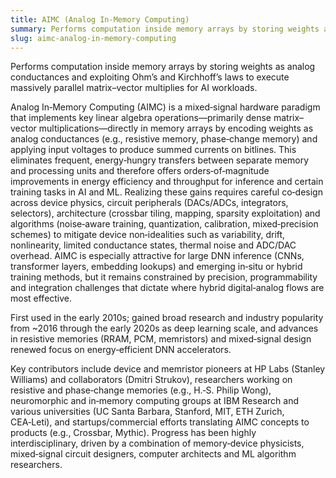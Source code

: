 ```yaml
---
title: AIMC (Analog In-Memory Computing)
summary: Performs computation inside memory arrays by storing weights as analog conductances and exploiting physical laws to execute massively parallel matrix–vector multiplications, reducing data movement and energy for AI workloads.
slug: aimc-analog-in-memory-computing
---
```


Performs computation inside memory arrays by storing weights as analog conductances and exploiting Ohm’s and Kirchhoff’s laws to execute massively parallel matrix–vector multiplies for AI workloads.

Analog In‑Memory Computing (AIMC) is a mixed‑signal hardware paradigm that implements key linear algebra operations—primarily dense matrix–vector multiplications—directly in memory arrays by encoding weights as analog conductances (e.g., resistive memory, phase‑change memory) and applying input voltages to produce summed currents on bitlines. This eliminates frequent, energy‑hungry transfers between separate memory and processing units and therefore offers orders‑of‑magnitude improvements in energy efficiency and throughput for inference and certain training tasks in AI and ML. Realizing these gains requires careful co‑design across device physics, circuit peripherals (DACs/ADCs, integrators, selectors), architecture (crossbar tiling, mapping, sparsity exploitation) and algorithms (noise‑aware training, quantization, calibration, mixed‑precision schemes) to mitigate device non‑idealities such as variability, drift, nonlinearity, limited conductance states, thermal noise and ADC/DAC overhead. AIMC is especially attractive for large DNN inference (CNNs, transformer layers, embedding lookups) and emerging in‑situ or hybrid training methods, but it remains constrained by precision, programmability and integration challenges that dictate where hybrid digital‑analog flows are most effective.

First used in the early 2010s; gained broad research and industry popularity from ~2016 through the early 2020s as deep learning scale, and advances in resistive memories (RRAM, PCM, memristors) and mixed‑signal design renewed focus on energy‑efficient DNN accelerators.

Key contributors include device and memristor pioneers at HP Labs (Stanley Williams) and collaborators (Dmitri Strukov), researchers working on resistive and phase‑change memories (e.g., H.‑S. Philip Wong), neuromorphic and in‑memory computing groups at IBM Research and various universities (UC Santa Barbara, Stanford, MIT, ETH Zurich, CEA‑Leti), and startups/commercial efforts translating AIMC concepts to products (e.g., Crossbar, Mythic). Progress has been highly interdisciplinary, driven by a combination of memory‑device physicists, mixed‑signal circuit designers, computer architects and ML algorithm researchers.